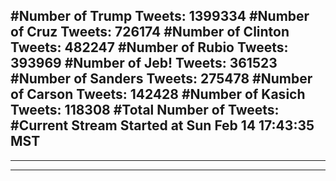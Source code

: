 #Number of Trump Tweets: 1399334
#Number of Cruz Tweets: 726174
#Number of Clinton Tweets: 482247
#Number of Rubio Tweets: 393969
#Number of Jeb! Tweets: 361523
#Number of Sanders Tweets: 275478
#Number of Carson Tweets: 142428
#Number of Kasich Tweets: 118308
#Total Number of Tweets:  
#Current Stream Started at Sun Feb 14 17:43:35 MST
---
---
---

